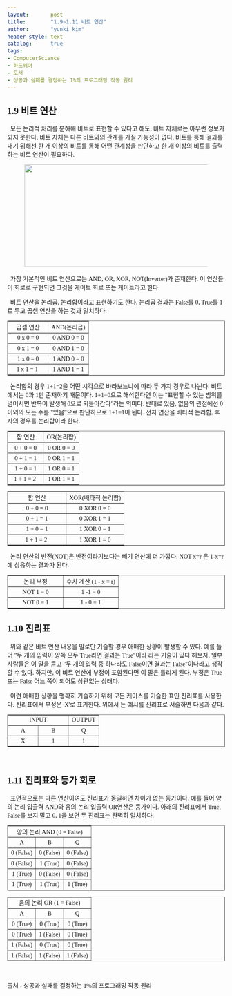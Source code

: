 ```yaml
---
layout:       post
title:        "1.9~1.11 비트 연산"
author:       "yunki kim"
header-style: text
catalog:      true
tags:
- ComputerScience
- 하드웨어
- 도서
- 성공과 실패를 결정하는 1%의 프로그래밍 작동 원리
---
```


<div class="tt_article_useless_p_margin contents_style"><h2 data-ke-size="size26"><span style="font-family: 'Noto Serif KR';"><b>1.9 비트 연산</b></span></h2>
<p data-ke-size="size16"><span style="font-family: 'Noto Serif KR';"><b>&nbsp;&nbsp;</b>모든 논리적 처리를 분해해 비트로 표현할 수 있다고 해도, 비트 자체로는 아무런 정보가 되지 못한다. 비트 자체는 다른 비트와의 관계를 가질 가능성이 없다. 비트를 통해 결과를 내기 위해선 한 개 이상의 비트를 통해 어떤 관계성을 판단하고 한 개 이상의 비트를 출력하는 비트 연산이 필요하다.</span></p>
<p></p><figure class="imageblock alignCenter" data-ke-mobilestyle="widthOrigin" data-origin-width="1072" data-origin-height="318"><span data-url="https://k.kakaocdn.net/dn/LjNve/btrQkRdZz2g/HJkEKJb6pclay7LnLnMEK0/img.png" data-lightbox="lightbox"><img src="/img/2022-11-03-bit-operation/img.png" srcset="https://img1.daumcdn.net/thumb/R1280x0/?scode=mtistory2&amp;fname=https%3A%2F%2Fk.kakaocdn.net%2Fdn%2FLjNve%2FbtrQkRdZz2g%2FHJkEKJb6pclay7LnLnMEK0%2Fimg.png" onerror="this.onerror=null; this.src='//t1.daumcdn.net/tistory_admin/static/images/no-image-v1.png'; this.srcset='//t1.daumcdn.net/tistory_admin/static/images/no-image-v1.png';" width="799" height="237" data-origin-width="1072" data-origin-height="318"></span></figure>
<p></p>
<p data-ke-size="size16"><span style="font-family: 'Noto Serif KR';">&nbsp; 가장 기본적인 비트 연산으로는 AND, OR, XOR, NOT(Inverter)가 존재한다. 이 연산들이 회로로 구현되면 그것을 게이트 회로 또는 게이트라고 한다.</span></p>
<p data-ke-size="size16"><span style="font-family: 'Noto Serif KR';">&nbsp; 비트 연산을 논리곱, 논리합이라고 표현하기도 한다. 논리곱 결과는 False를 0, True를 1로 두고 곱셈 연산을 하는 것과 일치하다.</span></p>
<table style="border-collapse: collapse; width: 100%;" border="1" data-ke-align="alignLeft" data-ke-style="style1">
<tbody>
<tr>
<td style="width: 50%; text-align: center;"><span style="font-family: 'Noto Serif KR';">곱셈 연산</span></td>
<td style="width: 50%; text-align: center;"><span style="font-family: 'Noto Serif KR';">AND(논리곱)</span></td>
</tr>
<tr>
<td style="width: 50%; text-align: center;"><span style="font-family: 'Noto Serif KR';">0 x 0 = 0</span></td>
<td style="width: 50%; text-align: center;"><span style="font-family: 'Noto Serif KR';">0 AND 0 = 0</span></td>
</tr>
<tr>
<td style="width: 50%; text-align: center;"><span style="font-family: 'Noto Serif KR';">0 x 1 = 0</span></td>
<td style="width: 50%; text-align: center;"><span style="font-family: 'Noto Serif KR';">0 AND 1 = 0</span></td>
</tr>
<tr>
<td style="width: 50%; text-align: center;"><span style="font-family: 'Noto Serif KR';">1 x 0 = 0</span></td>
<td style="width: 50%; text-align: center;"><span style="font-family: 'Noto Serif KR';">1 AND 0 = 0</span></td>
</tr>
<tr>
<td style="width: 50%; text-align: center;"><span style="font-family: 'Noto Serif KR';">1 x 1 = 1&nbsp;</span></td>
<td style="width: 50%; text-align: center;"><span style="font-family: 'Noto Serif KR';">1 AND 1 = 1</span></td>
</tr>
</tbody>
</table>
<p data-ke-size="size16"><span style="font-family: 'Noto Serif KR';">&nbsp; 논리합의 경우 1+1=2을 어떤 시각으로 바라보느냐에 따라 두 가지 경우로 나뉜다. 비트에서는 0과 1만 존재하기 때문이다. 1+1=0으로 해석한다면 이는 "표현할 수 있는 범위를 넘어서면 반복이 발생해 0으로 되돌아간다"라는 의미다. 반대로 있음, 없음의 관점에선 0 이외의 모든 수를 "있음"으로 판단하므로 1+1=1이 된다. 전자 연산을 배타적 논리합, 후자의 경우를 논리합이라 한다.</span></p>
<table style="border-collapse: collapse; width: 100%;" border="1" data-ke-align="alignLeft" data-ke-style="style1">
<tbody>
<tr>
<td style="width: 50%; text-align: center;"><span style="font-family: 'Noto Serif KR';">합 연산</span></td>
<td style="width: 50%; text-align: center;"><span style="font-family: 'Noto Serif KR';">OR(논리합)</span></td>
</tr>
<tr>
<td style="width: 50%; text-align: center;"><span style="font-family: 'Noto Serif KR';">0 + 0 = 0</span></td>
<td style="width: 50%; text-align: center;"><span style="font-family: 'Noto Serif KR';">0 OR 0 = 0</span></td>
</tr>
<tr>
<td style="width: 50%; text-align: center;"><span style="font-family: 'Noto Serif KR';">0 + 1 = 1</span></td>
<td style="width: 50%; text-align: center;"><span style="font-family: 'Noto Serif KR';">0 OR 1 = 1</span></td>
</tr>
<tr>
<td style="width: 50%; text-align: center;"><span style="font-family: 'Noto Serif KR';">1 + 0 = 1</span></td>
<td style="width: 50%; text-align: center;"><span style="font-family: 'Noto Serif KR';">1 OR 0 = 1</span></td>
</tr>
<tr>
<td style="width: 50%; text-align: center;"><span style="font-family: 'Noto Serif KR';">1 + 1 = 2&nbsp;</span></td>
<td style="width: 50%; text-align: center;"><span style="font-family: 'Noto Serif KR';">1 OR 1 = 1</span></td>
</tr>
</tbody>
</table>
<table style="border-collapse: collapse; width: 100%;" border="1" data-ke-align="alignLeft" data-ke-style="style1">
<tbody>
<tr>
<td style="width: 50%; text-align: center;"><span style="font-family: 'Noto Serif KR';">합 연산</span></td>
<td style="width: 50%; text-align: center;"><span style="font-family: 'Noto Serif KR';">XOR(배타적 논리합)</span></td>
</tr>
<tr>
<td style="width: 50%; text-align: center;"><span style="font-family: 'Noto Serif KR';">0 + 0 = 0</span></td>
<td style="width: 50%; text-align: center;"><span style="font-family: 'Noto Serif KR';">0 XOR 0 = 0</span></td>
</tr>
<tr>
<td style="width: 50%; text-align: center;"><span style="font-family: 'Noto Serif KR';">0 + 1 = 1</span></td>
<td style="width: 50%; text-align: center;"><span style="font-family: 'Noto Serif KR';">0 XOR 1 = 1</span></td>
</tr>
<tr>
<td style="width: 50%; text-align: center;"><span style="font-family: 'Noto Serif KR';">1 + 0 = 1</span></td>
<td style="width: 50%; text-align: center;"><span style="font-family: 'Noto Serif KR';">1 XOR 0 = 1</span></td>
</tr>
<tr>
<td style="width: 50%; text-align: center;"><span style="font-family: 'Noto Serif KR';">1 + 1 = 2&nbsp;</span></td>
<td style="width: 50%; text-align: center;"><span style="font-family: 'Noto Serif KR';">1 XOR 1 = 0</span></td>
</tr>
</tbody>
</table>
<p data-ke-size="size16"><span style="font-family: 'Noto Serif KR';">&nbsp; 논리 연산의 반전(NOT)은 반전이라기보다는 빼기 연산에 더 가깝다. NOT x=r 은 1-x=r에 상응하는 결과가 된다.</span></p>
<table style="border-collapse: collapse; width: 100%;" border="1" data-ke-align="alignLeft" data-ke-style="style1">
<tbody>
<tr>
<td style="width: 50%; text-align: center;"><span style="font-family: 'Noto Serif KR';">논리 부정</span></td>
<td style="width: 50%; text-align: center;"><span style="font-family: 'Noto Serif KR';">수치 계산 (1 - x = r)</span></td>
</tr>
<tr>
<td style="width: 50%; text-align: center;"><span style="font-family: 'Noto Serif KR';">NOT 1 = 0</span></td>
<td style="width: 50%; text-align: center;"><span style="font-family: 'Noto Serif KR';">1 -1 = 0</span></td>
</tr>
<tr>
<td style="width: 50%; text-align: center;"><span style="font-family: 'Noto Serif KR';">NOT 0 = 1</span></td>
<td style="width: 50%; text-align: center;"><span style="font-family: 'Noto Serif KR';">1 - 0 = 1</span></td>
</tr>
</tbody>
</table>
<h2 data-ke-size="size26"><span style="font-family: 'Noto Serif KR';"><b>1.10 진리표</b></span></h2>
<p data-ke-size="size16"><span style="font-family: 'Noto Serif KR';">&nbsp; 위와 같은 비트 연산 내용을 말로만 기술할 경우 애매한 상황이 발생할 수 있다. 예를 들어 "두 개의 입력이 양쪽 모두 True라면 결과는 True"이라 라는 기술이 있다 해보자. 일부 사람들은 이 말을 듣고 "두 개의 입력 중 하나라도 False이면 결과는 False"이다라고 생각할 수 있다. 하지만, 이 비트 연산에 부정이 포함된다면 이 말은 틀리게 된다. 부정은 True 또는 False 어느 쪽이 되어도 상관없는 상태다.</span></p>
<p data-ke-size="size16"><span style="font-family: 'Noto Serif KR';">&nbsp; 이런 애매한 상황을 명확히 기술하기 위해 모든 케이스를 기술한 표인 진리표를 사용한다. 진리표에서 부정은 'X'로 표기한다. 위에서 든 예시를 진리표로 서술하면 다음과 같다.</span></p>
<table style="border-collapse: collapse; width: 100%;" border="1" data-ke-align="alignLeft">
<tbody>
<tr>
<td style="width: 66.6666%; text-align: center;" colspan="2"><span style="font-family: 'Noto Serif KR';">INPUT</span></td>
<td style="width: 33.3333%; text-align: center;"><span style="font-family: 'Noto Serif KR';">OUTPUT</span></td>
</tr>
<tr>
<td style="width: 33.3333%; text-align: center;"><span style="font-family: 'Noto Serif KR';">A</span></td>
<td style="width: 33.3333%; text-align: center;"><span style="font-family: 'Noto Serif KR';">B</span></td>
<td style="width: 33.3333%; text-align: center;"><span style="font-family: 'Noto Serif KR';">Q</span></td>
</tr>
<tr>
<td style="width: 33.3333%; text-align: center;"><span style="font-family: 'Noto Serif KR';">X</span></td>
<td style="width: 33.3333%; text-align: center;"><span style="font-family: 'Noto Serif KR';">1</span></td>
<td style="width: 33.3333%; text-align: center;"><span style="font-family: 'Noto Serif KR';">1</span></td>
</tr>
</tbody>
</table>
<p data-ke-size="size16">&nbsp;</p>
<h2 data-ke-size="size26"><span style="font-family: 'Noto Serif KR';"><b>1.11 진리표와 등가 회로</b></span></h2>
<p data-ke-size="size16"><span style="font-family: 'Noto Serif KR';"><b>&nbsp;&nbsp;</b>표면적으로는 다른 연산이여도 진리표가 동일하면 차이가 없는 등가이다. 예를 들어 양의 논리 입출력 AND와 음의 논리 입출력 OR연산은 등가이다. 아래의 진리표에서 True, False를 보지 말고 0, 1을 보면 두 진리표는 완벽히 일치하다.</span></p>
<table style="border-collapse: collapse; width: 100%;" border="1" data-ke-align="alignLeft">
<tbody>
<tr>
<td style="width: 99.9999%; text-align: center;" colspan="3"><span style="font-family: 'Noto Serif KR';">양의 논리 AND (0 = False)</span></td>
</tr>
<tr>
<td style="width: 33.3333%; text-align: center;"><span style="font-family: 'Noto Serif KR';">A</span></td>
<td style="width: 33.3333%; text-align: center;"><span style="font-family: 'Noto Serif KR';">B</span></td>
<td style="width: 33.3333%; text-align: center;"><span style="font-family: 'Noto Serif KR';">Q</span></td>
</tr>
<tr>
<td style="width: 33.3333%; text-align: center;"><span style="font-family: 'Noto Serif KR';">0 (False)</span></td>
<td style="width: 33.3333%; text-align: center;"><span style="font-family: 'Noto Serif KR';">0 (False)</span></td>
<td style="width: 33.3333%; text-align: center;"><span style="font-family: 'Noto Serif KR';">0 (False)</span></td>
</tr>
<tr>
<td style="width: 33.3333%; text-align: center;"><span style="font-family: 'Noto Serif KR';">0 (False)</span></td>
<td style="width: 33.3333%; text-align: center;"><span style="font-family: 'Noto Serif KR';">1 (True)</span></td>
<td style="width: 33.3333%; text-align: center;"><span style="font-family: 'Noto Serif KR';">0 (False)</span></td>
</tr>
<tr>
<td style="width: 33.3333%; text-align: center;"><span style="font-family: 'Noto Serif KR';">1 (True)</span></td>
<td style="width: 33.3333%; text-align: center;"><span style="font-family: 'Noto Serif KR';">0 (False)</span></td>
<td style="width: 33.3333%; text-align: center;"><span style="font-family: 'Noto Serif KR';">0 (False)</span></td>
</tr>
<tr>
<td style="width: 33.3333%; text-align: center;"><span style="font-family: 'Noto Serif KR';">1 (True)</span></td>
<td style="width: 33.3333%; text-align: center;"><span style="font-family: 'Noto Serif KR';">1 (True)</span></td>
<td style="width: 33.3333%; text-align: center;"><span style="font-family: 'Noto Serif KR';">1 (True)</span></td>
</tr>
</tbody>
</table>
<table style="border-collapse: collapse; width: 100%;" border="1" data-ke-align="alignLeft">
<tbody>
<tr>
<td style="width: 99.9999%; text-align: center;" colspan="3"><span style="font-family: 'Noto Serif KR';">음의 논리 OR (1 = False)</span></td>
</tr>
<tr>
<td style="width: 33.3333%; text-align: center;"><span style="font-family: 'Noto Serif KR';">A</span></td>
<td style="width: 33.3333%; text-align: center;"><span style="font-family: 'Noto Serif KR';">B</span></td>
<td style="width: 33.3333%; text-align: center;"><span style="font-family: 'Noto Serif KR';">Q</span></td>
</tr>
<tr>
<td style="width: 33.3333%; text-align: center;"><span style="font-family: 'Noto Serif KR';">0 (True)</span></td>
<td style="width: 33.3333%; text-align: center;"><span style="font-family: 'Noto Serif KR';">0 (True)</span></td>
<td style="width: 33.3333%; text-align: center;"><span style="font-family: 'Noto Serif KR';">0 (True)</span></td>
</tr>
<tr>
<td style="width: 33.3333%; text-align: center;"><span style="font-family: 'Noto Serif KR';">0 (True)</span></td>
<td style="width: 33.3333%; text-align: center;"><span style="font-family: 'Noto Serif KR';">1 (False)</span></td>
<td style="width: 33.3333%; text-align: center;"><span style="font-family: 'Noto Serif KR';">0 (True)</span></td>
</tr>
<tr>
<td style="width: 33.3333%; text-align: center;"><span style="font-family: 'Noto Serif KR';">1 (False)</span></td>
<td style="width: 33.3333%; text-align: center;"><span style="font-family: 'Noto Serif KR';">0 (True)</span></td>
<td style="width: 33.3333%; text-align: center;"><span style="font-family: 'Noto Serif KR';">0 (True)</span></td>
</tr>
<tr>
<td style="width: 33.3333%; text-align: center;"><span style="font-family: 'Noto Serif KR';">1 (False)</span></td>
<td style="width: 33.3333%; text-align: center;"><span style="font-family: 'Noto Serif KR';">1 (False)</span></td>
<td style="width: 33.3333%; text-align: center;"><span style="font-family: 'Noto Serif KR';">1 (False)</span></td>
</tr>
</tbody>
</table>
<p data-ke-size="size16">&nbsp;</p>
<p data-ke-size="size16"><span style="font-family: 'Noto Serif KR';">출처 - 성공과 실패를 결정하는 1%의 프로그래밍 작동 원리</span></p></div>